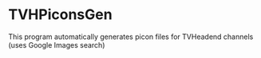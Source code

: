 # TVHPiconsGen
This program automatically generates picon files for TVHeadend channels (uses Google Images search)
